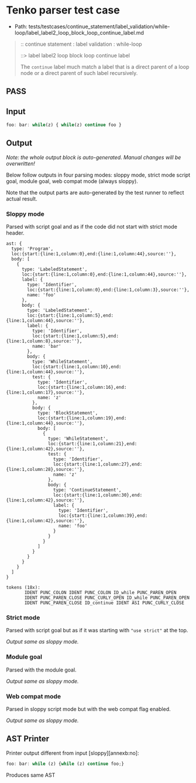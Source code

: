 # Tenko parser test case

- Path: tests/testcases/continue_statement/label_validation/while-loop/label_label2_loop_block_loop_continue_label.md

> :: continue statement : label validation : while-loop
>
> ::> label label2 loop block loop continue label
>
> The `continue` label much match a label that is a direct parent of a loop node or a direct parent of such label recursively.

## PASS

## Input

`````js
foo: bar: while(z) { while(z) continue foo }
`````

## Output

_Note: the whole output block is auto-generated. Manual changes will be overwritten!_

Below follow outputs in four parsing modes: sloppy mode, strict mode script goal, module goal, web compat mode (always sloppy).

Note that the output parts are auto-generated by the test runner to reflect actual result.

### Sloppy mode

Parsed with script goal and as if the code did not start with strict mode header.

`````
ast: {
  type: 'Program',
  loc:{start:{line:1,column:0},end:{line:1,column:44},source:''},
  body: [
    {
      type: 'LabeledStatement',
      loc:{start:{line:1,column:0},end:{line:1,column:44},source:''},
      label: {
        type: 'Identifier',
        loc:{start:{line:1,column:0},end:{line:1,column:3},source:''},
        name: 'foo'
      },
      body: {
        type: 'LabeledStatement',
        loc:{start:{line:1,column:5},end:{line:1,column:44},source:''},
        label: {
          type: 'Identifier',
          loc:{start:{line:1,column:5},end:{line:1,column:8},source:''},
          name: 'bar'
        },
        body: {
          type: 'WhileStatement',
          loc:{start:{line:1,column:10},end:{line:1,column:44},source:''},
          test: {
            type: 'Identifier',
            loc:{start:{line:1,column:16},end:{line:1,column:17},source:''},
            name: 'z'
          },
          body: {
            type: 'BlockStatement',
            loc:{start:{line:1,column:19},end:{line:1,column:44},source:''},
            body: [
              {
                type: 'WhileStatement',
                loc:{start:{line:1,column:21},end:{line:1,column:42},source:''},
                test: {
                  type: 'Identifier',
                  loc:{start:{line:1,column:27},end:{line:1,column:28},source:''},
                  name: 'z'
                },
                body: {
                  type: 'ContinueStatement',
                  loc:{start:{line:1,column:30},end:{line:1,column:42},source:''},
                  label: {
                    type: 'Identifier',
                    loc:{start:{line:1,column:39},end:{line:1,column:42},source:''},
                    name: 'foo'
                  }
                }
              }
            ]
          }
        }
      }
    }
  ]
}

tokens (18x):
       IDENT PUNC_COLON IDENT PUNC_COLON ID_while PUNC_PAREN_OPEN
       IDENT PUNC_PAREN_CLOSE PUNC_CURLY_OPEN ID_while PUNC_PAREN_OPEN
       IDENT PUNC_PAREN_CLOSE ID_continue IDENT ASI PUNC_CURLY_CLOSE
`````

### Strict mode

Parsed with script goal but as if it was starting with `"use strict"` at the top.

_Output same as sloppy mode._

### Module goal

Parsed with the module goal.

_Output same as sloppy mode._

### Web compat mode

Parsed in sloppy script mode but with the web compat flag enabled.

_Output same as sloppy mode._

## AST Printer

Printer output different from input [sloppy][annexb:no]:

````js
foo: bar: while (z) {while (z) continue foo;}
````

Produces same AST
